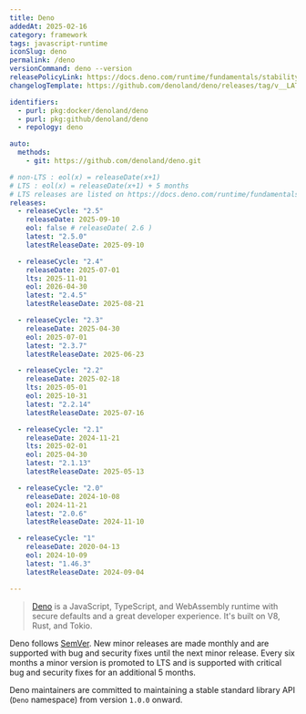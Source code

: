 ```yaml
---
title: Deno
addedAt: 2025-02-16
category: framework
tags: javascript-runtime
iconSlug: deno
permalink: /deno
versionCommand: deno --version
releasePolicyLink: https://docs.deno.com/runtime/fundamentals/stability_and_releases/
changelogTemplate: https://github.com/denoland/deno/releases/tag/v__LATEST__

identifiers:
  - purl: pkg:docker/denoland/deno
  - purl: pkg:github/denoland/deno
  - repology: deno

auto:
  methods:
    - git: https://github.com/denoland/deno.git

# non-LTS : eol(x) = releaseDate(x+1)
# LTS : eol(x) = releaseDate(x+1) + 5 months
# LTS releases are listed on https://docs.deno.com/runtime/fundamentals/stability_and_releases/ .
releases:
  - releaseCycle: "2.5"
    releaseDate: 2025-09-10
    eol: false # releaseDate( 2.6 )
    latest: "2.5.0"
    latestReleaseDate: 2025-09-10

  - releaseCycle: "2.4"
    releaseDate: 2025-07-01
    lts: 2025-11-01
    eol: 2026-04-30
    latest: "2.4.5"
    latestReleaseDate: 2025-08-21

  - releaseCycle: "2.3"
    releaseDate: 2025-04-30
    eol: 2025-07-01
    latest: "2.3.7"
    latestReleaseDate: 2025-06-23

  - releaseCycle: "2.2"
    releaseDate: 2025-02-18
    lts: 2025-05-01
    eol: 2025-10-31
    latest: "2.2.14"
    latestReleaseDate: 2025-07-16

  - releaseCycle: "2.1"
    releaseDate: 2024-11-21
    lts: 2025-02-01
    eol: 2025-04-30
    latest: "2.1.13"
    latestReleaseDate: 2025-05-13

  - releaseCycle: "2.0"
    releaseDate: 2024-10-08
    eol: 2024-11-21
    latest: "2.0.6"
    latestReleaseDate: 2024-11-10

  - releaseCycle: "1"
    releaseDate: 2020-04-13
    eol: 2024-10-09
    latest: "1.46.3"
    latestReleaseDate: 2024-09-04

---
```


> [Deno](https://deno.com) is a JavaScript, TypeScript, and WebAssembly runtime with
> secure defaults and a great developer experience. It's built on V8, Rust, and Tokio.

Deno follows [SemVer](https://semver.org/). New minor releases are made monthly and
are supported with bug and security fixes until the next minor release.
Every six months a minor version is promoted to LTS and is supported with critical
bug and security fixes for an additional 5 months.

Deno maintainers are committed to maintaining a stable standard library API (`Deno`
namespace) from version `1.0.0` onward.
